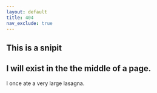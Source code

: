 ```yaml
---
layout: default
title: 404
nav_exclude: true
---
```


## This is a snipit 

## I will exist in the the middle of a page.

I once ate a very large lasagna.
